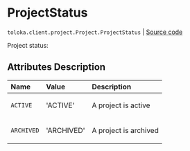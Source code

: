 # ProjectStatus
`toloka.client.project.Project.ProjectStatus` | [Source code](https://github.com/Toloka/toloka-kit/blob/v1.0.1/src/client/project/__init__.py#L129)

Project status:

## Attributes Description

| Name | Value | Description |
| :------| :-----------| :----------| 
`ACTIVE`|'ACTIVE'|<p>A project is active</p>
`ARCHIVED`|'ARCHIVED'|<p>A project is archived</p>
